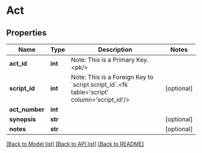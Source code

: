 # Act

## Properties
Name | Type | Description | Notes
------------ | ------------- | ------------- | -------------
**act_id** | **int** | Note: This is a Primary Key.&lt;pk/&gt; | 
**script_id** | **int** | Note: This is a Foreign Key to &#x60;script.script_id&#x60;.&lt;fk table&#x3D;&#x27;script&#x27; column&#x3D;&#x27;script_id&#x27;/&gt; | [optional] 
**act_number** | **int** |  | 
**synopsis** | **str** |  | [optional] 
**notes** | **str** |  | [optional] 

[[Back to Model list]](../README.md#documentation-for-models) [[Back to API list]](../README.md#documentation-for-api-endpoints) [[Back to README]](../README.md)

